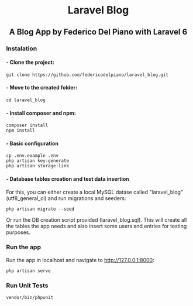<h1 align="center">Laravel Blog</h1>

<h2 align="center">A Blog App by Federico Del Piano with Laravel 6</h2>

### Instalation

#### - Clone the project:
```
git clone https://github.com/federicodelpiano/laravel_blog.git
```

#### - Move to the created folder:
```
cd laravel_blog
```

#### - Install composer and npm:
```
composer install
npm install
```

#### - Basic configuration
```
cp .env.example .env
php artisan key:generate
php artisan storage:link
```

#### - Database tables creation and test data insertion
For this, you can either create a local MySQL datase called "laravel_blog" (utf8_general_ci) and run migrations and seeders:
```
php artisan migrate --seed
```

Or run the DB creation script provided (laravel_blog.sql). This will create all the tables the app needs and also insert some users and entries for testing purposes.


### Run the app
Run the app in localhost and navigate to http://127.0.0.1:8000:
```
php artisan serve
```

### Run Unit Tests
```
vendor/bin/phpunit
```